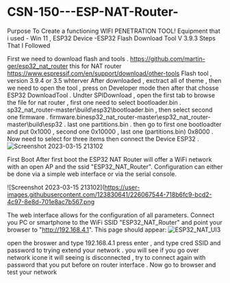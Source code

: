 # CSN-150---ESP-NAT-Router-

Purpose
To Create a functioning WIFI PENETRATION TOOL!
Equipment that i used - Win 11 , ESP32 Device  -ESP32 Flash Download Tool V 3.9.3
Steps That I Followed

First we need to download flash and tools .
https://github.com/martin-ger/esp32_nat_router this for NAT router 
https://www.espressif.com/en/support/download/other-tools Flash tool , version 3.9.4 or 3.5 whterver 
After downloaded , exctract all of theme , then we need to open the tool , press on Developer mode then after that chosse ESP32 DownloadTool .  Undter SPIDownload , open the first tab to browse the file for nat router , first one need to select bootloader.bin . sp32_nat_router-master\build\esp32\bootloader.bin , then select second one firmware .  firmware.binesp32_nat_router-master\esp32_nat_router-master\build\esp32 . last one partitions.bin . then go to first one bootloadter and put 0x1000 , second one 0x10000 , last one (partitions.bin) 0x8000 . Now need to select for three items then connect the Device ESP32 . 
![Screenshot 2023-03-15 213102](https://user-images.githubusercontent.com/123830641/226068686-f262db39-f3ba-482f-9ff7-d5c4f0d1323f.png)

First Boot
After first boot the ESP32 NAT Router will offer a WiFi network with an open AP and the ssid "ESP32_NAT_Router". Configuration can either be done via a simple web interface or via the serial console.

![Screenshot 2023-03-15 213102](https://user-images.githubusercontent.com/123830641/226067544-718b6fc9-bcd2-4c97-8e8d-701e8ac7b567.png

The web interface allows for the configuration of all parameters. Connect you PC or smartphone to the WiFi SSID "ESP32_NAT_Router" and point your browser to "http://192.168.4.1". This page should appear: ![ESP32_NAT_UI3](https://user-images.githubusercontent.com/123830641/226068463-118757f7-adbf-46a9-9824-c6a3bd757ac5.png)


open the broswer and type 192.168.4.1 press enter , and type cred SSID and password to trying extend your network . you will see if you go over network icone it will seeing is disconnected , try to connect again with password that you put before on router interface . Now go to browser and test your network 

